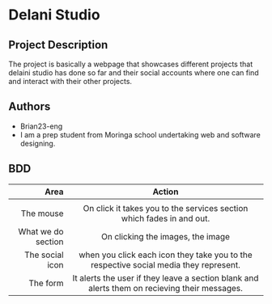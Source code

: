# Delani Studio
## Project Description
The project is basically a webpage that showcases different projects that delaini studio has done so far and their social accounts where one can find and interact with their other projects.

## Authors
* Brian23-eng
* I am a prep student from Moringa school undertaking web and software designing.

## BDD

 |   Area         |     Action                     |
| --------------: | :-----------------------------: |
|  |  |
|The mouse        | On click it takes you to the services section which fades in and out.
|What we do section| On clicking the images, the image |  slide toggles releasing the paragraphs then toggles back on clicking the paragraphs.
|The social icon| when you click each icon they take you to the respective social media they represent.
|The form | It alerts the user if they leave a section blank and alerts them on recieving their messages.


